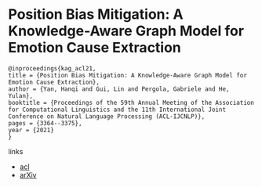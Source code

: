 # Position Bias Mitigation: A Knowledge-Aware Graph Model for Emotion Cause Extraction

```
@inproceedings{kag_acl21,
title = {Position Bias Mitigation: A Knowledge-Aware Graph Model for Emotion Cause Extraction},
author = {Yan, Hanqi and Gui, Lin and Pergola, Gabriele and He, Yulan},
booktitle = {Proceedings of the 59th Annual Meeting of the Association for Computational Linguistics and the 11th International Joint Conference on Natural Language Processing (ACL-IJCNLP)},
pages = {3364--3375},
year = {2021}
}
```

links
- [acl](https://aclanthology.org/2021.acl-long.261)
- [arXiv](https://arxiv.org/abs/2106.03518)
